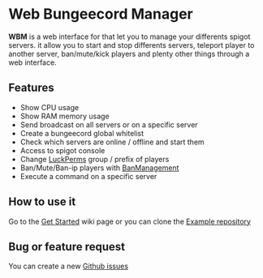 # Web Bungeecord Manager

**WBM** is a web interface for that let you to manage your differents spigot servers. it allow you to start and stop differents servers, teleport player to another server, ban/mute/kick players and plenty other things through a web interface.

## Features
- Show CPU usage
- Show RAM memory usage 
- Send broadcast on all servers or on a specific server
- Create a bungeecord global whitelist
- Check which servers are online / offline and start them
- Access to spigot console
- Change [LuckPerms](https://luckperms.net/) group / prefix of players
- Ban/Mute/Ban-ip players with [BanManagement](https://banmanagement.com/)
- Execute a command on a specific server

## How to use it
Go to the [Get Started](https://github.com/ekazukii/web-bungeecord-manager/wiki/Get-Started) wiki page or you can clone the [Example repository](https://github.com/ekazukii/modular-bungeecord-manager)

## Bug or feature request
You can create a new [Github issues](https://github.com/ekazukii/web-bungeecord-manager/issues/new) 
